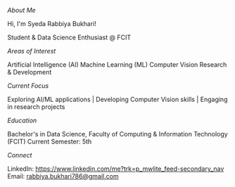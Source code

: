 *_About Me_*

Hi, I'm Syeda Rabbiya Bukhari!

Student & Data Science Enthusiast @ FCIT

*_Areas of Interest_*

Artificial Intelligence (AI)
Machine Learning (ML)
Computer Vision
Research & Development

*_Current Focus_*

Exploring AI/ML applications | Developing Computer Vision skills | Engaging in research projects

*_Education_*

Bachelor's in Data Science, Faculty of Computing & Information Technology (FCIT)
Current Semester: 5th

*_Connect_*

LinkedIn: https://www.linkedin.com/me?trk=p_mwlite_feed-secondary_nav
Email: rabbiya.bukhari786@gmail.com
